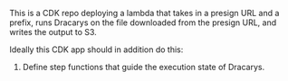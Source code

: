 This is a CDK repo deploying a lambda that takes in a presign URL and a prefix, runs Dracarys on the file downloaded from the presign URL, and writes the output to S3.

Ideally this CDK app should in addition do this:

1. Define step functions that guide the execution state of Dracarys.
